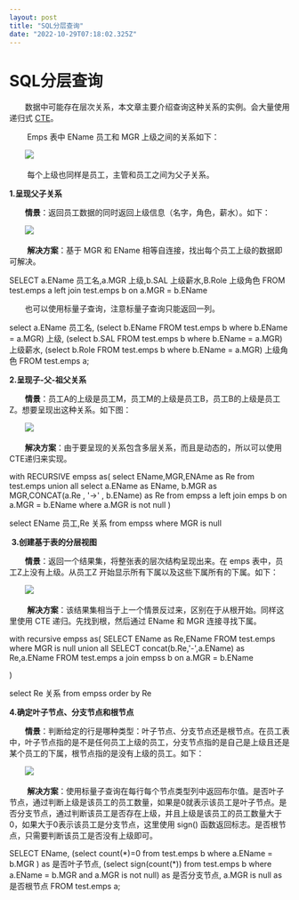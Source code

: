 ```yaml
---
layout: post
title: "SQL分层查询"
date: "2022-10-29T07:18:02.325Z"
---
```

SQL分层查询
=======

　　数据中可能存在层次关系，本文章主要介绍查询这种关系的实例。会大量使用递归式 [CTE](https://dev.mysql.com/doc/refman/8.0/en/with.html)。

 　　Emps 表中 EName 员工和 MGR 上级之间的关系如下：

　　![](https://img2022.cnblogs.com/blog/984232/202210/984232-20221029084453972-1066018698.png)

 　　每个上级也同样是员工，主管和员工之间为父子关系。

**1.呈现父子关系**

　　**情景**：返回员工数据的同时返回上级信息（名字，角色，薪水）。如下：

　　![](https://img2022.cnblogs.com/blog/984232/202210/984232-20221029085213321-1650926997.png)

 　　**解决方案**：基于 MGR 和 EName 相等自连接，找出每个员工上级的数据即可解决。

SELECT a.EName 员工名,a.MGR 上级,b.SAL 上级薪水,B.Role 上级角色 FROM test.emps a
left join test.emps b on a.MGR \= b.EName

　　也可以使用标量子查询，注意标量子查询只能返回一列。

 select a.EName 员工名, 
 (select b.EName FROM test.emps b where b.EName \= a.MGR) 上级,
  (select b.SAL FROM test.emps b where b.EName \= a.MGR) 上级薪水,
   (select b.Role FROM test.emps b where b.EName \= a.MGR) 上级角色
 FROM test.emps a;

**2.呈现子-父-祖父关系**

　　**情景**：员工A的上级是员工M，员工M的上级是员工B，员工B的上级是员工Z。想要呈现出这种关系。如下图：

　　![](https://img2022.cnblogs.com/blog/984232/202210/984232-20221029100341868-35927185.png)

　　**解决方案**：由于要呈现的关系包含多层关系，而且是动态的，所以可以使用CTE递归来实现。

 with RECURSIVE empss as(
    select EName,MGR,ENAme as Re from  test.emps
    union all 
    select a.EName as EName, b.MGR as MGR,CONCAT(a.Re , '\->' , b.EName) as Re from empss a
    left join emps b on a.MGR \= b.EName
    where a.MGR is not null
 )
 
 select EName 员工,Re 关系 from empss where MGR is null

 **3.创建基于表的分层视图**

　　**情景**：返回一个结果集，将整张表的层次结构呈现出来。在 emps 表中，员工Z上没有上级。从员工Z 开始显示所有下属以及这些下属所有的下属。如下：

　　![](https://img2022.cnblogs.com/blog/984232/202210/984232-20221029101753495-1660904564.png)

 　　**解决方案**：该结果集相当于上一个情景反过来，区别在于从根开始。同样这里使用 CTE 递归。先找到根，然后通过 EName 和 MGR 连接寻找下属。

with recursive empss as(
    SELECT EName as Re,EName FROM test.emps where MGR is null
    union all
    SELECT concat(b.Re,'\-',a.EName) as Re,a.EName FROM test.emps a
    join empss b on a.MGR \= b.EName
    
)

select Re 关系 from empss order by Re

**4.确定叶子节点、分支节点和根节点**

　　**情景**：判断给定的行是哪种类型：叶子节点、分支节点还是根节点。在员工表中，叶子节点指的是不是任何员工上级的员工，分支节点指的是自己是上级且还是某个员工的下属，根节点指的是没有上级的员工。如下：

　　![](https://img2022.cnblogs.com/blog/984232/202210/984232-20221029104307697-264878654.png)

 　　**解决方案**：使用标量子查询在每行每个节点类型列中返回布尔值。是否叶子节点，通过判断上级是该员工的员工数量，如果是0就表示该员工是叶子节点。是否分支节点，通过判断该员工是否存在上级，并且上级是该员工的员工数量大于0，如果大于0表示该员工是分支节点，这里使用 sign() 函数返回标志。是否根节点，只需要判断该员工是否没有上级即可。

SELECT EName,
    (select  count(\*)\=0 from  test.emps b where a.EName \= b.MGR ) as 是否叶子节点,
    (select sign(count(\*)) from  test.emps b where a.EName \= b.MGR  and a.MGR is not null) as 是否分支节点,
    a.MGR is null as 是否根节点
 FROM test.emps a;